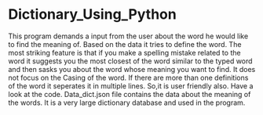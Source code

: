 # Dictionary_Using_Python

This program demands a input from the user about the word he would like to find the meaning of. Based on the data it tries to define the word. 
The most striking feature is that if you make a spelling mistake related to the word it suggests you the most closest of the word similar to the typed word and then sasks you about the word whose meaning you want to find.
It does not focus on the Casing of the word.
If there are more than one definitions of the word it seperates it in multiple lines. So,it is user friendly also.
Have a look at the code.
Data_dict.json file contains the data about the meaning of the words. It is a very large dictionary database and used in the program.

